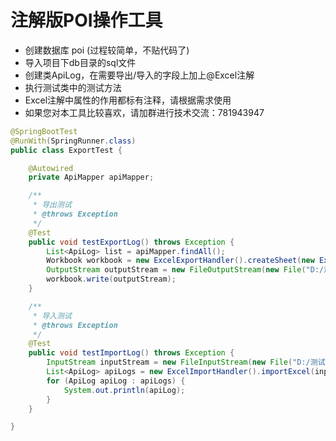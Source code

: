 # 注解版POI操作工具
* 创建数据库 poi (过程较简单，不贴代码了)
* 导入项目下db目录的sql文件
* 创建类ApiLog，在需要导出/导入的字段上加上@Excel注解
* 执行测试类中的测试方法
* Excel注解中属性的作用都标有注释，请根据需求使用
* 如果您对本工具比较喜欢，请加群进行技术交流：781943947
```java
@SpringBootTest
@RunWith(SpringRunner.class)
public class ExportTest {

    @Autowired
    private ApiMapper apiMapper;

    /**
     * 导出测试
     * @throws Exception
     */
    @Test
    public void testExportLog() throws Exception {
        List<ApiLog> list = apiMapper.findAll();
        Workbook workbook = new ExcelExportHandler().createSheet(new ExportParams("测试导出", "最新日志"), ApiLog.class, list);
        OutputStream outputStream = new FileOutputStream(new File("D:/测试.xlsx"));
        workbook.write(outputStream);
    }

    /**
     * 导入测试
     * @throws Exception
     */
    @Test
    public void testImportLog() throws Exception {
        InputStream inputStream = new FileInputStream(new File("D:/测试.xlsx"));
        List<ApiLog> apiLogs = new ExcelImportHandler().importExcel(inputStream, ApiLog.class, new ImportParams());
        for (ApiLog apiLog : apiLogs) {
            System.out.println(apiLog);
        }
    }

}
```

